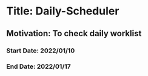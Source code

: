# Title: Daily-Scheduler
## Motivation: To check daily worklist
### Start Date: 2022/01/10
### End Date: 2022/01/17
